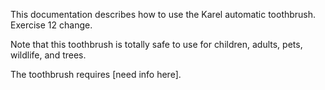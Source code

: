This documentation describes how to use the Karel automatic toothbrush. Exercise 12 change.

Note that this toothbrush is totally safe to use for children, adults, pets, wildlife, and trees.

The toothbrush requires [need info here].